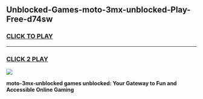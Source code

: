 
## Unblocked-Games-moto-3mx-unblocked-Play-Free-d74sw
<h3>
<a href="https://premium76.site?title=moto-3mx-unblocked&ref=21A">CLICK TO PLAY</a></h3>
<hr>

<h3>
<a href="https://premium76.site?title=moto-3mx-unblocked&ref=21A">CLICK 2 PLAY</a>
  
</h3>

<a href="https://premium76.site?title=moto-3mx-unblocked&ref=21A"><img src="https://clearcache.store/games.png"></a>


**moto-3mx-unblocked games unblocked: Your Gateway to Fun and Accessible Online Gaming**
